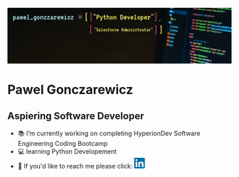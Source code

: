 ![developer banner](developer_banner.jpeg)

# Pawel Gonczarewicz
## Aspiering Software Developer

- 📚 I’m currently working on completing HyperionDev Software Engineering Coding Bootcamp
- 💻 learning Python Developement
- 📱 If you'd like to reach me please click: [![github](linkedin-icon-small.png)][1]


[1]:https://www.linkedin.com/in/pawel-gonczarewicz

